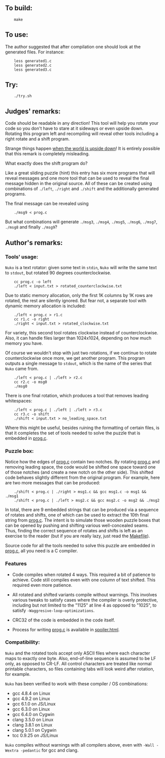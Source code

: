 ## To build:

``` <!---sh-->
    make
```


## To use:

The author suggested that after compilation one should look at the generated
files. For instance:

``` <!---sh-->
    less generated1.c
    less generated2.c
    less generated3.c
```


## Try:

``` <!---sh-->
    ./try.sh
```


## Judges' remarks:

Code should be readable in any direction! This tool will help you rotate your
code so you don't have to stare at it sideways or even upside down. Rotating
this program left and recompiling will reveal other tools including a right rotate
and a shift program.

Strange things happen [when the world is upside
down](https://en.wikipedia.org/wiki/Wacky_Wednesday_(book))! It is entirely possible
that this remark is completely misleading.

What exactly does the shift program do?

Like a great sliding puzzle (hint) this entry has six more programs that will
reveal messages and one more tool that can be used to reveal the final message
hidden in the original source.  All of these can be created using combinations
of `./left`, `./right` and `./shift` and the additionally generated programs.

The final message can be revealed using

``` <!---sh-->
    ./msg9 < prog.c
```

But what combinations will generate `./msg3`, `./msg4`, `./msg5`, `./msg6`,
`./msg7`, `./msg8` and finally `./msg9`?


## Author's remarks:

### Tools' usage:

`Nuko` is a text rotator: given some text in `stdin`, `Nuko` will write the
same text to `stdout`, but rotated 90 degrees counterclockwise.

``` <!---sh-->
    cc prog.c -o left
    ./left < input.txt > rotated_counterclockwise.txt
```

Due to static memory allocation, only the first 1K columns by 1K rows
are rotated, the rest are silently ignored.  But fear not, a separate
tool with dynamic memory allocation is included:

``` <!---sh-->
    ./left < prog.c > r1.c
    cc r1.c -o right
    ./right < input.txt > rotated_clockwise.txt
```

For variety, this second tool rotates clockwise instead of
counterclockwise.  Also, it can handle files larger than 1024x1024,
depending on how much memory you have.

Of course we wouldn't stop with just two rotations, if we continue to
rotate counterclockwise once more, we get another program.  This
program outputs a single message to `stdout`, which is the name of the
series that `Nuko` came from.

``` <!---sh-->
    ./left < prog.c | ./left > r2.c
    cc r2.c -o msg0
    ./msg0
```

There is one final rotation, which produces a tool that removes
leading whitespaces:

``` <!---sh-->
    ./left < prog.c | ./left | ./left > r3.c
    cc r3.c -o shift
    ./shift < input.txt > no_leading_space.txt
```

Where this might be useful, besides ruining the formatting of certain
files, is that it completes the set of tools needed to solve the
puzzle that is embedded in [prog.c](prog.c).


### Puzzle box:

Notice how the edges of [prog.c](prog.c) contain two notches.  By rotating
[prog.c](prog.c) and removing leading space, the code would be shifted one space
toward one of those notches (and create a new notch on the other
side).  This shifted code behaves slightly different from the original
program.  For example, here are two more messages that can be
produced:

``` <!---sh-->
    ./shift < prog.c | ./right > msg1.c && gcc msg1.c -o msg1 && ./msg1
    ./shift < prog.c | ./left > msg2.c && gcc msg2.c -o msg2 && ./msg2
```

In total, there are 9 embedded strings that can be produced via a
sequence of rotates and shifts, one of which can be used to extract
the 10th final string from [prog.c](prog.c).  The intent is to simulate those
wooden puzzle boxes that can be opened by pushing and shifting various
well-concealed seams.  Thus, finding the correct sequence of rotates
and shifts is left as an exercise to the reader (but if you are really
lazy, just read the [Makefile](Makefile)).

Source code for all the tools needed to solve this puzzle are embedded
in [prog.c](prog.c), all you need is a C compiler.


### Features

- Code compiles when rotated 4 ways.  This required a bit of patience to
achieve.  Code still compiles even with one column of text shifted.  This
required even more patience.

- All rotated and shifted variants compile without warnings.  This involves
various tweaks to satisfy cases where the compiler is overly protective, including
but not limited to the "1125" at line 4 as opposed to "1025", to satisfy
`-Waggresive-loop-optimizations`.

- CRC32 of the code is embedded in the code itself.

- Process for writing [prog.c](prog.c) is available in
[spoiler.html](spoiler.html).


### Compatibility:

`Nuko` and the rotated tools accept only ASCII files where each
character maps to exactly one byte.  Also, end-of-line sequence is
assumed to be LF only, as opposed to CR-LF.  All control characters
are treated like normal printable characters, so files containing tabs
will look weird after rotation, for example.

`Nuko` has been verified to work with these compiler / OS combinations:

- gcc 4.8.4 on Linux
- gcc 4.9.2 on Linux
- gcc 6.1.0 on JS/Linux
- gcc 6.3.0 on Linux
- gcc 6.4.0 on Cygwin
- clang 3.5.0 on Linux
- clang 3.8.1 on Linux
- clang 5.0.1 on Cygwin
- tcc 0.9.25 on JS/Linux

`Nuko` compiles without warnings with all compilers above, even with
`-Wall -Wextra -pedantic` for gcc and clang.

<!--

    Copyright © 1984-2024 by Landon Curt Noll. All Rights Reserved.

    You are free to share and adapt this file under the terms of this license:

	Creative Commons Attribution-ShareAlike 4.0 International (CC BY-SA 4.0)

    For more information, see:

	https://creativecommons.org/licenses/by-sa/4.0/

-->
